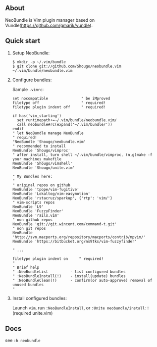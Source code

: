 ## About

NeoBundle is Vim plugin manager based on Vundle(https://github.com/gmarik/vundle).

## Quick start

1. Setup NeoBundle:

     ```
     $ mkdir -p ~/.vim/bundle
     $ git clone git://github.com/Shougo/neobundle.vim ~/.vim/bundle/neobundle.vim
     ```

2. Configure bundles:

     Sample `.vimrc`:

     ```vim
     set nocompatible               " be iMproved
     filetype off                   " required!
     filetype plugin indent off     " required!

     if has('vim_starting')
       set runtimepath+=~/.vim/bundle/neobundle.vim/
       call neobundle#rc(expand('~/.vim/bundle/'))
     endif
     " let NeoBundle manage NeoBundle
     " required! 
     "NeoBundle 'Shougo/neobundle.vim'
     " recommended to install
     NeoBundle 'Shougo/vimproc'
     " after install, turn shell ~/.vim/bundle/vimproc, (n,g)make -f your_machines_makefile
     NeoBundle 'Shougo/vimshell'
     NeoBundle 'Shougo/unite.vim'

     " My Bundles here:
     "
     " original repos on github
     NeoBundle 'tpope/vim-fugitive'
     NeoBundle 'Lokaltog/vim-easymotion'
     NeoBundle 'rstacruz/sparkup', {'rtp': 'vim/'}
     " vim-scripts repos
     NeoBundle 'L9'
     NeoBundle 'FuzzyFinder'
     NeoBundle 'rails.vim'
     " non github repos
     NeoBundle 'git://git.wincent.com/command-t.git'
     " non git repos
     NeoBundle 'http://svn.macports.org/repository/macports/contrib/mpvim/'
     NeoBundle 'https://bitbucket.org/ns9tks/vim-fuzzyfinder'

     " ...

     filetype plugin indent on     " required!
     "
     " Brief help
     " :NeoBundleList          - list configured bundles
     " :NeoBundleInstall(!)    - install(update) bundles
     " :NeoBundleClean(!)      - confirm(or auto-approve) removal of unused bundles
     "
     ```
3. Install configured bundles:

     Launch `vim`, run `:NeoBundleInstall`, or `:Unite neobundle/install:!`(required unite.vim)
## Docs

see `:h neobundle`

